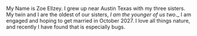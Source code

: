 My Name is Zoe Ellzey. I grew up near Austin Texas with my three sisters. My twin and I are the oldest of our sisters, _I am the younger of us two_._ I am engaged  and hoping to get married in October 2027. I love all things nature, and recently I have found that is especially bugs.